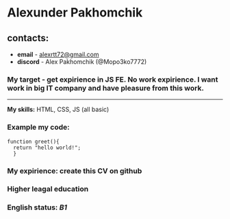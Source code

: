 # Alexunder Pakhomchik
## contacts: 
* __email__ - alexrtt72@gmail.com
* __discord__ - Alex Pakhomchik (@Mopo3ko7772)
### My target - get expirience in JS FE. No work expirience. I want work in big IT company and have pleasure from this work.
---
__My skills:__ HTML, CSS, JS (all basic)

### Example my code:
```
function greet(){
  return "hello world!";
  }
```
### My expirience: create this CV on github
### __Higher leagal education__
### English status: ___B1___
